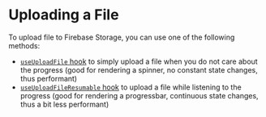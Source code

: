 # Uploading a File

To upload file to Firebase Storage, you can use one of the following methods:

- [`useUploadFile` hook](../hooks/useUploadFile.md) to simply upload a file when you do not care about the progress (good for rendering a spinner, no constant state changes, thus performant)
- [`useUploadFileResumable` hook](../hooks/useUploadFileResumable.md) to upload a file while listening to the progress (good for rendering a progressbar, continuous state changes, thus a bit less performant)
